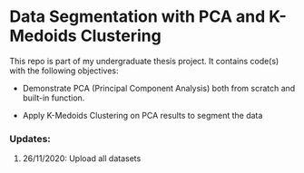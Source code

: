 # Data Segmentation with PCA and K-Medoids Clustering

This repo is part of my undergraduate thesis project. It contains code(s) with the following objectives:

- Demonstrate PCA (Principal Component Analysis) both from scratch and built-in function. 

- Apply K-Medoids Clustering on PCA results to segment the data


### Updates:

  1. 26/11/2020: Upload all datasets
